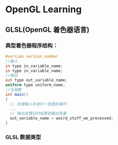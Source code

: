 ﻿# OpenGL Learning

## GLSL(OpenGL 着色器语言)

### 典型着色器程序结构：
```GLSL
#version version_number
//输入
in type in_variable_name;
in type in_variable_name;
//输出
out type out_variable_name;
uniform type uniform_name;
//主函数
int main()
{
  // 处理输入并进行一些图形操作
  ...
  // 输出处理过的结果到输出变量
  out_variable_name = weird_stuff_we_processed;
}
```
### GLSL 数据类型
